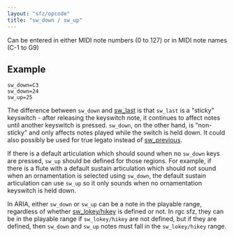 ```yaml
---
layout: "sfz/opcode"
title: "sw_down / sw_up"
---
```

Can be entered in either MIDI note numbers (0 to 127) or in MIDI note
names (C-1 to G9)

## Example

```
sw_down=C3
sw_down=24
sw_up=25
```

The difference between `sw_down` and [sw_last](/opcodes/sw_last) is that  `sw_last`
is a "sticky" keyswitch - after releasing the keyswitch note, it continues to
affect notes until another keyswitch is pressed. `sw_down`, on the other hand, is
"non-sticky" and only affects notes played while the switch is held down. It could
also possibly be used for true legato instead of [sw_previous](/opcodes/sw_previous).

If there is a default articulation which should sound when no `sw_down` keys are
pressed, `sw_up` should be defined for those regions. For example,
if there is a flute with a default sustain articulation which should not sound
when an ornamentation is selected using `sw_down`, the default sustain articulation
can use `sw_up` so it only sounds when no ornamentation keyswitch is held down.

In ARIA, either `sw_down` or `sw_up` can be a note in the playable range, regardless
of whether [sw_lokey/hikey](/opcodes/sw_lokey) is defined or not. In rgc sfz, they
can be in the playable range if `sw_lokey/hikey` are not defined, but if they
are defined, then `sw_down` and `sw_up` notes must fall in the `sw_lokey/hikey` range.
